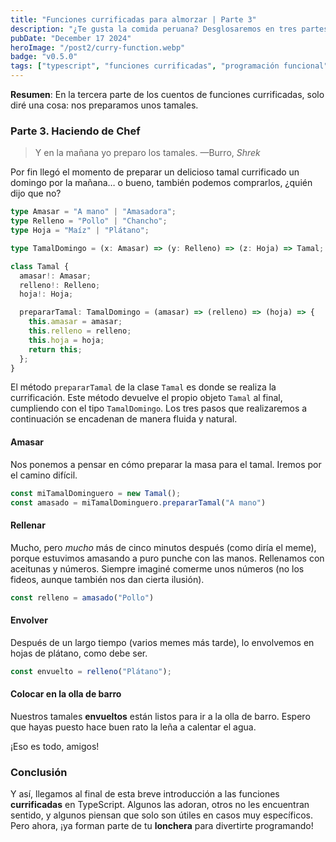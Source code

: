 ```yaml
---
title: "Funciones currificadas para almorzar | Parte 3"
description: "¿Te gusta la comida peruana? Desglosaremos en tres partes las funciones currificadas con TypeScript para que prepares tu platillo o trago favorito."
pubDate: "December 17 2024"
heroImage: "/post2/curry-function.webp"
badge: "v0.5.0"
tags: ["typescript", "funciones currificadas", "programación funcional"]
---
```


**Resumen**: En la tercera parte de los cuentos de funciones currificadas, solo diré una cosa: nos preparamos unos tamales.

### Parte 3. Haciendo de Chef

> Y en la mañana yo preparo los tamales.
> —Burro, *Shrek*

Por fin llegó el momento de preparar un delicioso tamal currificado un domingo por la mañana… o bueno, también podemos comprarlos, ¿quién dijo que no?

```ts
type Amasar = "A mano" | "Amasadora";
type Relleno = "Pollo" | "Chancho";
type Hoja = "Maíz" | "Plátano";

type TamalDomingo = (x: Amasar) => (y: Relleno) => (z: Hoja) => Tamal;

class Tamal {
  amasar!: Amasar;
  relleno!: Relleno;
  hoja!: Hoja;

  prepararTamal: TamalDomingo = (amasar) => (relleno) => (hoja) => {
    this.amasar = amasar;
    this.relleno = relleno;
    this.hoja = hoja;
    return this;
  };
}
```

El método `prepararTamal` de la clase `Tamal` es donde se realiza la currificación. Este método devuelve el propio objeto `Tamal` al final, cumpliendo con el tipo `TamalDomingo`. Los tres pasos que realizaremos a continuación se encadenan de manera fluida y natural.

#### Amasar

Nos ponemos a pensar en cómo preparar la masa para el tamal. Iremos por el camino difícil.

```ts
const miTamalDominguero = new Tamal();
const amasado = miTamalDominguero.prepararTamal("A mano")
```

#### Rellenar

Mucho, pero *mucho* más de cinco minutos después (como diría el meme), porque estuvimos amasando a puro punche con las manos.  Rellenamos con aceitunas y números. Siempre imaginé comerme unos números (no los fideos, aunque también nos dan cierta ilusión).

```ts
const relleno = amasado("Pollo")
```

#### Envolver

Después de un largo tiempo (varios memes más tarde), lo envolvemos en hojas de plátano, como debe ser.

```ts
const envuelto = relleno("Plátano");
```

#### Colocar en la olla de barro

Nuestros tamales **envueltos** están listos para ir a la olla de barro. Espero que hayas puesto hace buen rato la leña a calentar el agua.

¡Eso es todo, amigos!

### Conclusión

Y así, llegamos al final de esta breve introducción a las funciones **currificadas** en TypeScript. Algunos las adoran, otros no les encuentran sentido, y algunos piensan que solo son útiles en casos muy específicos. Pero ahora, ¡ya forman parte de tu **lonchera** para divertirte programando!
